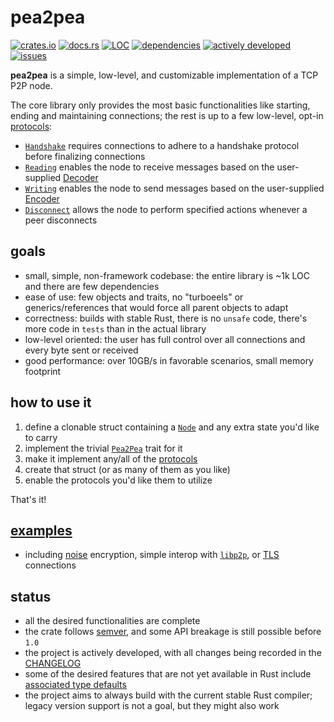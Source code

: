 # pea2pea
[![crates.io](https://img.shields.io/crates/v/pea2pea)](https://crates.io/crates/pea2pea)
[![docs.rs](https://docs.rs/pea2pea/badge.svg)](https://docs.rs/pea2pea)
[![LOC](https://tokei.rs/b1/github/ljedrz/pea2pea?category=code)](https://github.com/ljedrz/pea2pea/tree/master/src)
[![dependencies](https://deps.rs/repo/github/ljedrz/pea2pea/status.svg)](https://deps.rs/repo/github/ljedrz/pea2pea)
[![actively developed](https://img.shields.io/badge/maintenance-actively--developed-brightgreen.svg)](https://gist.github.com/cheerfulstoic/d107229326a01ff0f333a1d3476e068d)
[![issues](https://img.shields.io/github/issues-raw/ljedrz/pea2pea)](https://github.com/ljedrz/pea2pea/issues)

**pea2pea** is a simple, low-level, and customizable implementation of a TCP P2P node.

The core library only provides the most basic functionalities like starting, ending and maintaining connections; the rest is up to a few
low-level, opt-in [protocols](https://docs.rs/pea2pea/latest/pea2pea/protocols/index.html):
- [`Handshake`](https://docs.rs/pea2pea/latest/pea2pea/protocols/trait.Handshake.html) requires connections to adhere to a handshake protocol before finalizing connections
- [`Reading`](https://docs.rs/pea2pea/latest/pea2pea/protocols/trait.Reading.html) enables the node to receive messages based on the user-supplied [Decoder](https://docs.rs/tokio-util/latest/tokio_util/codec/trait.Decoder.html)
- [`Writing`](https://docs.rs/pea2pea/latest/pea2pea/protocols/trait.Writing.html) enables the node to send messages based on the user-supplied [Encoder](https://docs.rs/tokio-util/latest/tokio_util/codec/trait.Encoder.html)
- [`Disconnect`](https://docs.rs/pea2pea/latest/pea2pea/protocols/trait.Disconnect.html) allows the node to perform specified actions whenever a peer disconnects

## goals
- small, simple, non-framework codebase: the entire library is ~1k LOC and there are few dependencies
- ease of use: few objects and traits, no "turboeels" or generics/references that would force all parent objects to adapt
- correctness: builds with stable Rust, there is no `unsafe` code, there's more code in `tests` than in the actual library
- low-level oriented: the user has full control over all connections and every byte sent or received
- good performance: over 10GB/s in favorable scenarios, small memory footprint

## how to use it
1. define a clonable struct containing a [`Node`](https://docs.rs/pea2pea/latest/pea2pea/struct.Node.html) and any extra state you'd like to carry
2. implement the trivial [`Pea2Pea`](https://docs.rs/pea2pea/latest/pea2pea/trait.Pea2Pea.html) trait for it
3. make it implement any/all of the [protocols](https://docs.rs/pea2pea/latest/pea2pea/protocols/index.html)
4. create that struct (or as many of them as you like)
5. enable the protocols you'd like them to utilize

That's it!

## [examples](https://github.com/ljedrz/pea2pea/tree/master/examples)

- including [noise](https://noiseprotocol.org/noise.html) encryption, simple interop with [`libp2p`](https://crates.io/crates/libp2p), or [TLS](https://en.wikipedia.org/wiki/Transport_Layer_Security) connections

## status
- all the desired functionalities are complete
- the crate follows [semver](https://semver.org/), and some API breakage is still possible before `1.0`
- the project is actively developed, with all changes being recorded in the [CHANGELOG](https://github.com/ljedrz/pea2pea/blob/master/CHANGELOG.md)
- some of the desired features that are not yet available in Rust include [associated type defaults](https://github.com/rust-lang/rust/issues/29661)
- the project aims to always build with the current stable Rust compiler; legacy version support is not a goal, but they might also work
